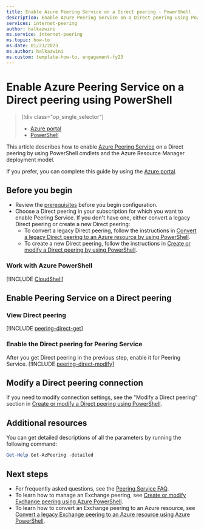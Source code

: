 ```yaml
---
title: Enable Azure Peering Service on a Direct peering - PowerShell
description: Enable Azure Peering Service on a Direct peering using PowerShell.
services: internet-peering
author: halkazwini
ms.service: internet-peering
ms.topic: how-to
ms.date: 01/23/2023
ms.author: halkazwini 
ms.custom: template-how-to, engagement-fy23
---
```


# Enable Azure Peering Service on a Direct peering using PowerShell

> [!div class="op_single_selector"]
> - [Azure portal](howto-peering-service-portal.md)
> - [PowerShell](howto-peering-service-powershell.md)

This article describes how to enable [Azure Peering Service](../peering-service/about.md) on a Direct peering by using PowerShell cmdlets and the Azure Resource Manager deployment model.

If you prefer, you can complete this guide by using the [Azure portal](howto-peering-service-portal.md).

## Before you begin
* Review the [prerequisites](prerequisites.md) before you begin configuration.
* Choose a Direct peering in your subscription for which you want to enable Peering Service. If you don't have one, either convert a legacy Direct peering or create a new Direct peering:
    * To convert a legacy Direct peering, follow the instructions in [Convert a legacy Direct peering to an Azure resource by using PowerShell](howto-legacy-direct-powershell.md).
    * To create a new Direct peering, follow the instructions in [Create or modify a Direct peering by using PowerShell](howto-direct-powershell.md).

### Work with Azure PowerShell
[!INCLUDE [CloudShell](./includes/cloudshell-powershell-about.md)]

## Enable Peering Service on a Direct peering

### <a name= get></a>View Direct peering
[!INCLUDE [peering-direct-get](./includes/direct-powershell-get.md)]

### <a name= get></a>Enable the Direct peering for Peering Service

After you get Direct peering in the previous step, enable it for Peering Service.
[!INCLUDE [peering-direct-modify](./includes/peering-service-direct-powershell.md)]

## Modify a Direct peering connection

If you need to modify connection settings, see the "Modify a Direct peering" section in [Create or modify a Direct peering using PowerShell](howto-direct-powershell.md).

## Additional resources

You can get detailed descriptions of all the parameters by running the following command:

```powershell
Get-Help Get-AzPeering -detailed
```

## Next steps

- For frequently asked questions, see the [Peering Service FAQ](faqs.md#peering-service).
- To learn how to manage an Exchange peering, see [Create or modify Exchange peering using Azure PowerShell](howto-exchange-powershell.md).
- To learn how to convert an Exchange peering to an Azure resource, see [Convert a legacy Exchange peering to an Azure resource using Azure PowerShell](howto-legacy-exchange-powershell.md).

